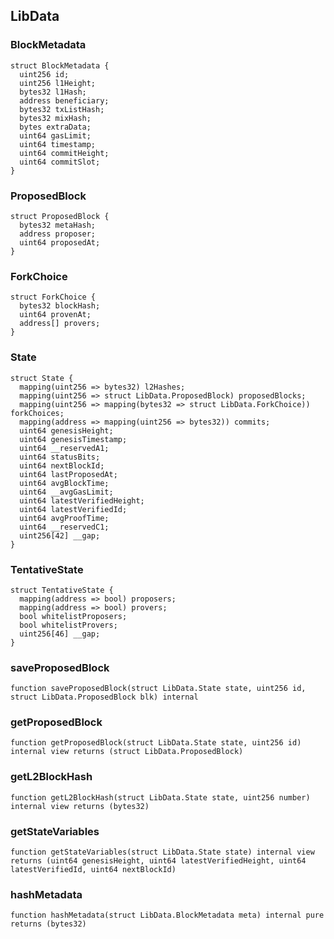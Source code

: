 ## LibData

### BlockMetadata

```solidity
struct BlockMetadata {
  uint256 id;
  uint256 l1Height;
  bytes32 l1Hash;
  address beneficiary;
  bytes32 txListHash;
  bytes32 mixHash;
  bytes extraData;
  uint64 gasLimit;
  uint64 timestamp;
  uint64 commitHeight;
  uint64 commitSlot;
}
```

### ProposedBlock

```solidity
struct ProposedBlock {
  bytes32 metaHash;
  address proposer;
  uint64 proposedAt;
}
```

### ForkChoice

```solidity
struct ForkChoice {
  bytes32 blockHash;
  uint64 provenAt;
  address[] provers;
}
```

### State

```solidity
struct State {
  mapping(uint256 => bytes32) l2Hashes;
  mapping(uint256 => struct LibData.ProposedBlock) proposedBlocks;
  mapping(uint256 => mapping(bytes32 => struct LibData.ForkChoice)) forkChoices;
  mapping(address => mapping(uint256 => bytes32)) commits;
  uint64 genesisHeight;
  uint64 genesisTimestamp;
  uint64 __reservedA1;
  uint64 statusBits;
  uint64 nextBlockId;
  uint64 lastProposedAt;
  uint64 avgBlockTime;
  uint64 __avgGasLimit;
  uint64 latestVerifiedHeight;
  uint64 latestVerifiedId;
  uint64 avgProofTime;
  uint64 __reservedC1;
  uint256[42] __gap;
}
```

### TentativeState

```solidity
struct TentativeState {
  mapping(address => bool) proposers;
  mapping(address => bool) provers;
  bool whitelistProposers;
  bool whitelistProvers;
  uint256[46] __gap;
}
```

### saveProposedBlock

```solidity
function saveProposedBlock(struct LibData.State state, uint256 id, struct LibData.ProposedBlock blk) internal
```

### getProposedBlock

```solidity
function getProposedBlock(struct LibData.State state, uint256 id) internal view returns (struct LibData.ProposedBlock)
```

### getL2BlockHash

```solidity
function getL2BlockHash(struct LibData.State state, uint256 number) internal view returns (bytes32)
```

### getStateVariables

```solidity
function getStateVariables(struct LibData.State state) internal view returns (uint64 genesisHeight, uint64 latestVerifiedHeight, uint64 latestVerifiedId, uint64 nextBlockId)
```

### hashMetadata

```solidity
function hashMetadata(struct LibData.BlockMetadata meta) internal pure returns (bytes32)
```
